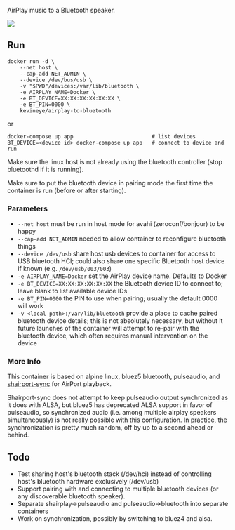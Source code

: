 AirPlay music to a Bluetooth speaker.

[![](https://images.microbadger.com/badges/image/kevineye/airplay-to-bluetooth.svg)](https://microbadger.com/images/kevineye/airplay-to-bluetooth "Get your own image badge on microbadger.com")

## Run

```
docker run -d \
    --net host \
    --cap-add NET_ADMIN \
    --device /dev/bus/usb \
    -v "$PWD"/devices:/var/lib/bluetooth \
    -e AIRPLAY_NAME=Docker \
    -e BT_DEVICE=XX:XX:XX:XX:XX:XX \
    -e BT_PIN=0000 \
    kevineye/airplay-to-bluetooth
```

or

```
docker-compose up app                         # list devices
BT_DEVICE=<device id> docker-compose up app   # connect to device and run
```

Make sure the linux host is not already using the bluetooth controller (stop bluetoothd if it is running).

Make sure to put the bluetooth device in pairing mode the first time the container is run (before or after starting).

### Parameters

* `--net host` must be run in host mode for avahi (zeroconf/bonjour) to be happy
* `--cap-add NET_ADMIN` needed to allow container to reconfigure bluetooth things
* `--device /dev/usb` share host usb devices to container for access to USB bluetooth HCI; could also share one specific Bluetooth host device if known (e.g. `/dev/usb/003/003`)
* `-e AIRPLAY_NAME=Docker` set the AirPlay device name. Defaults to Docker
* `-e BT_DEVICE=XX:XX:XX:XX:XX:XX` the Bluetooth device ID to connect to; leave blank to list available device IDs
* `-e BT_PIN=0000` the PIN to use when pairing; usually the default 0000 will work
* `-v <local path>:/var/lib/bluetooth` provide a place to cache paired bluetooth device details; this is not absolutely necessary, but without it future launches of the container will attempt to re-pair with the bluetooth device, which often requires manual intervention on the device

### More Info

This container is based on alpine linux, bluez5 bluetooth, pulseaudio, and [shairport-sync](https://github.com/mikebrady/shairport-sync) for AirPort  playback.

Shairport-sync does not attempt to keep pulseaudio output synchronized as it does with ALSA, but bluez5 has deprecated ALSA support in favor of pulseaudio, so synchronized audio (i.e. among multiple airplay speakers simultaneously) is not really possible with this configuration. In practice, the synchronization is pretty much random, off by up to a second ahead or behind.

## Todo

* Test sharing host's bluetooth stack (/dev/hci) instead of controlling host's bluetooth hardware exclusively (/dev/usb)
* Support pairing with and connecting to multiple bluetooth devices (or any discoverable bluetooth speaker).
* Separate shairplay->pulseaudio and pulseaudio->bluetooth into separate containers
* Work on synchronization, possibly by switching to bluez4 and alsa.